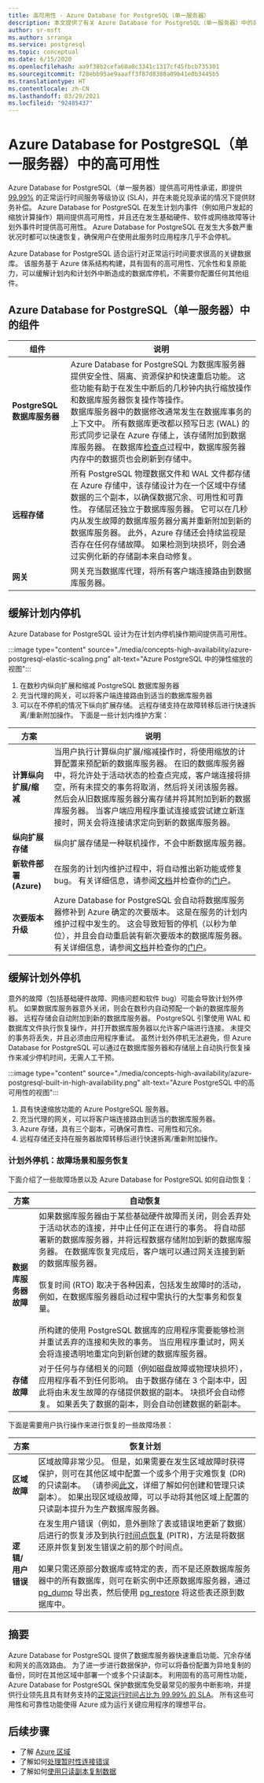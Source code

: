 ```yaml
---
title: 高可用性 - Azure Database for PostgreSQL（单一服务器）
description: 本文提供了有关 Azure Database for PostgreSQL（单一服务器）中的高可用性的信息
author: sr-msft
ms.author: srranga
ms.service: postgresql
ms.topic: conceptual
ms.date: 6/15/2020
ms.openlocfilehash: aa9f38b2cefa60a0c3341c1317cf45fbcb735301
ms.sourcegitcommit: f28ebb95ae9aaaff3f87d8388a09b41e0b3445b5
ms.translationtype: HT
ms.contentlocale: zh-CN
ms.lasthandoff: 03/29/2021
ms.locfileid: "92485437"
---
```

# <a name="high-availability-in-azure-database-for-postgresql--single-server"></a>Azure Database for PostgreSQL（单一服务器）中的高可用性
Azure Database for PostgreSQL（单一服务器）提供高可用性承诺，即提供 [99.99%](https://azure.microsoft.com/support/legal/sla/postgresql) 的正常运行时间服务等级协议 (SLA)，并在未能兑现承诺的情况下提供财务补偿。 Azure Database for PostgreSQL 在发生计划内事件（例如用户发起的缩放计算操作）期间提供高可用性，并且还在发生基础硬件、软件或网络故障等计划外事件时提供高可用性。 Azure Database for PostgreSQL 在发生大多数严重状况时都可以快速恢复，确保用户在使用此服务时应用程序几乎不会停机。

Azure Database for PostgreSQL 适合运行对正常运行时间要求很高的关键数据库。 该服务基于 Azure 体系结构构建，具有固有的高可用性、冗余性和复原能力，可以缓解计划内和计划外中断造成的数据库停机，不需要你配置任何其他组件。 

## <a name="components-in-azure-database-for-postgresql--single-server"></a>Azure Database for PostgreSQL（单一服务器）中的组件

| **组件** | **说明**|
| ------------ | ----------- |
| <b>PostgreSQL 数据库服务器 | Azure Database for PostgreSQL 为数据库服务器提供安全性、隔离、资源保护和快速重启功能。 这些功能有助于在发生中断后的几秒钟内执行缩放操作和数据库服务器恢复操作等操作。 <br/> 数据库服务器中的数据修改通常发生在数据库事务的上下文中。 所有数据库更改都以预写日志 (WAL) 的形式同步记录在 Azure 存储上，该存储附加到数据库服务器。 在数据库[检查点](https://www.postgresql.org/docs/11/sql-checkpoint.html)过程中，数据库服务器内存中的数据页也会刷新到存储中。 |
| <b>远程存储 | 所有 PostgreSQL 物理数据文件和 WAL 文件都存储在 Azure 存储中，该存储设计为在一个区域中存储数据的三个副本，以确保数据冗余、可用性和可靠性。 存储层还独立于数据库服务器。 它可以在几秒内从发生故障的数据库服务器分离并重新附加到新的数据库服务器。 此外，Azure 存储还会持续监视是否存在任何存储故障。 如果检测到块损坏，则会通过实例化新的存储副本来自动修复。 |
| <b>网关 | 网关充当数据库代理，将所有客户端连接路由到数据库服务器。 |

## <a name="planned-downtime-mitigation"></a>缓解计划内停机
Azure Database for PostgreSQL 设计为在计划内停机操作期间提供高可用性。 

:::image type="content" source="./media/concepts-high-availability/azure-postgresql-elastic-scaling.png" alt-text="Azure PostgreSQL 中的弹性缩放的视图":::

1. 在数秒内纵向扩展和缩减 PostgreSQL 数据库服务器
2. 充当代理的网关，可以将客户端连接路由到适当的数据库服务器
3. 可以在不停机的情况下纵向扩展存储。 远程存储支持在故障转移后进行快速拆离/重新附加操作。
下面是一些计划内维护方案：

| **方案** | **说明**|
| ------------ | ----------- |
| <b>计算纵向扩展/缩减 | 当用户执行计算纵向扩展/缩减操作时，将使用缩放的计算配置来预配新的数据库服务器。 在旧的数据库服务器中，将允许处于活动状态的检查点完成，客户端连接将排空，所有未提交的事务将取消，然后将关闭该服务器。 然后会从旧数据库服务器分离存储并将其附加到新的数据库服务器。 当客户端应用程序重试连接或尝试建立新连接时，网关会将连接请求定向到新的数据库服务器。|
| <b>纵向扩展存储 | 纵向扩展存储是一种联机操作，不会中断数据库服务器。|
| <b>新软件部署 (Azure) | 在服务的计划内维护过程中，将自动推出新功能或修复 bug。 有关详细信息，请参阅[文档](./concepts-monitoring.md#planned-maintenance-notification)并检查你的[门户](https://aka.ms/servicehealthpm)。|
| <b>次要版本升级 | Azure Database for PostgreSQL 会自动将数据库服务器修补到 Azure 确定的次要版本。 这是在服务的计划内维护过程中发生的。 这会导致短暂的停机（以秒为单位），并且会自动重启装有新次要版本的数据库服务器。 有关详细信息，请参阅[文档](./concepts-monitoring.md#planned-maintenance-notification)并检查你的[门户](https://aka.ms/servicehealthpm)。|


##  <a name="unplanned-downtime-mitigation"></a>缓解计划外停机

意外的故障（包括基础硬件故障、网络问题和软件 bug）可能会导致计划外停机。 如果数据库服务器意外关闭，则会在数秒内自动预配一个新的数据库服务器。 远程存储会自动附加到新的数据库服务器。 PostgreSQL 引擎使用 WAL 和数据库文件执行恢复操作，并打开数据库服务器以允许客户端进行连接。 未提交的事务将丢失，并且必须由应用程序重试。 虽然计划外停机无法避免，但 Azure Database for PostgreSQL 可以通过在数据库服务器和存储层上自动执行恢复操作来减少停机时间，无需人工干预。 


:::image type="content" source="./media/concepts-high-availability/azure-postgresql-built-in-high-availability.png" alt-text="Azure PostgreSQL 中的高可用性的视图":::

1. 具有快速缩放功能的 Azure PostgreSQL 服务器。
2. 充当代理的网关，可以将客户端连接路由到适当的数据库服务器。
3. Azure 存储，具有三个副本，可确保可靠性、可用性和冗余。
4. 远程存储还支持在服务器故障转移后进行快速拆离/重新附加操作。
   
### <a name="unplanned-downtime-failure-scenarios-and-service-recovery"></a>计划外停机：故障场景和服务恢复
下面介绍了一些故障场景以及 Azure Database for PostgreSQL 如何自动恢复：

| **方案** | **自动恢复** |
| ---------- | ---------- |
| <B>数据库服务器故障 | 如果数据库服务器由于某些基础硬件故障而关闭，则会丢弃处于活动状态的连接，并中止任何正在进行的事务。 将自动部署新的数据库服务器，并将远程数据存储附加到新的数据库服务器。 在数据库恢复完成后，客户端可以通过网关连接到新的数据库服务器。 <br /> <br /> 恢复时间 (RTO) 取决于各种因素，包括发生故障时的活动，例如，在数据库服务器启动过程中需执行的大型事务和恢复量。 <br /> <br /> 所构建的使用 PostgreSQL 数据库的应用程序需要能够检测并重试丢弃的连接和失败的事务。  当应用程序重试时，网关会将连接透明地重定向到新创建的数据库服务器。 |
| <B>存储故障 | 对于任何与存储相关的问题（例如磁盘故障或物理块损坏），应用程序看不到任何影响。 由于数据存储在 3 个副本中，因此将由未发生故障的存储提供数据的副本。 块损坏会自动修复。 如果丢失了数据的副本，则会自动创建数据的新副本。 |

下面是需要用户执行操作来进行恢复的一些故障场景：

| **方案** | **恢复计划** |
| ---------- | ---------- |
| <b> 区域故障 | 区域故障非常少见。 但是，如果需要在发生区域故障时获得保护，则可在其他区域中配置一个或多个用于灾难恢复 (DR) 的只读副本。 （请参阅[此文](./howto-read-replicas-portal.md)，详细了解如何创建和管理只读副本）。 如果出现区域级故障，可以手动将其他区域上配置的只读副本提升为生产数据库服务器。 |
| <b> 逻辑/用户错误 | 在发生用户错误（例如，意外删除了表或错误地更新了数据）后进行的恢复涉及到执行[时间点恢复](./concepts-backup.md) (PITR)，方法是将数据还原并恢复到发生错误之前的那个时间点。<br> <br>  如果只需还原部分数据库或特定的表，而不是还原数据库服务器中的所有数据库，则可在新实例中还原数据库服务器，通过 [pg_dump](https://www.postgresql.org/docs/11/app-pgdump.html) 导出表，然后使用 [pg_restore](https://www.postgresql.org/docs/11/app-pgrestore.html) 将这些表还原到数据库中。 |



## <a name="summary"></a>摘要

Azure Database for PostgreSQL 提供了数据库服务器快速重启功能、冗余存储和网关的高效路由。 为了进一步进行数据保护，你可以将备份配置为异地复制的备份，同时在其他区域中部署一个或多个只读副本。 利用固有的高可用性功能，Azure Database for PostgreSQL 保护数据库免受最常见的服务中断影响，并提供行业领先且具有财务支持的[正常运行时间占比为 99.99% 的 SLA](https://azure.microsoft.com/support/legal/sla/postgresql)。 所有这些可用性和可靠性功能使得 Azure 成为运行关键应用程序的理想平台。

## <a name="next-steps"></a>后续步骤
- 了解 [Azure 区域](../availability-zones/az-overview.md)
- 了解如何[处理暂时性连接错误](concepts-connectivity.md)
- 了解如何[使用只读副本复制数据](howto-read-replicas-portal.md)